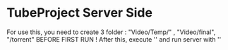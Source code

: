 # TubeProject Server Side

For use this, you need to create 3 folder :  "Video/Temp/" , "Video/final", "/torrent" BEFORE FIRST RUN !
After this, execute '<npm install>' and run server with '<node serv er.js>'